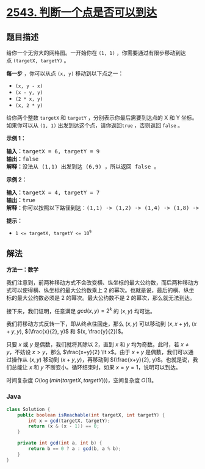 # [2543. 判断一个点是否可以到达](https://leetcode.cn/problems/check-if-point-is-reachable)

## 题目描述

<p>给你一个无穷大的网格图。一开始你在&nbsp;<code>(1, 1)</code>&nbsp;，你需要通过有限步移动到达点&nbsp;<code>(targetX, targetY)</code>&nbsp;。</p>

<p><b>每一步</b>&nbsp;，你可以从点&nbsp;<code>(x, y)</code>&nbsp;移动到以下点之一：</p>

<ul>
	<li><code>(x, y - x)</code></li>
	<li><code>(x - y, y)</code></li>
	<li><code>(2 * x, y)</code></li>
	<li><code>(x, 2 * y)</code></li>
</ul>

<p>给你两个整数&nbsp;<code>targetX</code> 和&nbsp;<code>targetY</code>&nbsp;，分别表示你最后需要到达点的 X 和 Y 坐标。如果你可以从&nbsp;<code>(1, 1)</code>&nbsp;出发到达这个点，请你返回<code>true</code> ，否则返回<em>&nbsp;</em><code>false</code><em>&nbsp;</em>。</p>

<p><strong>示例 1：</strong></p>

<pre><b>输入：</b>targetX = 6, targetY = 9
<b>输出：</b>false
<b>解释：</b>没法从 (1,1) 出发到达 (6,9) ，所以返回 false 。
</pre>

<p><strong>示例 2：</strong></p>

<pre><b>输入：</b>targetX = 4, targetY = 7
<b>输出：</b>true
<b>解释：</b>你可以按照以下路径到达：(1,1) -&gt; (1,2) -&gt; (1,4) -&gt; (1,8) -&gt; (1,7) -&gt; (2,7) -&gt; (4,7) 。
</pre>

<p><strong>提示：</strong></p>

<ul>
	<li><code>1 &lt;= targetX, targetY&nbsp;&lt;= 10<sup>9</sup></code></li>
</ul>

## 解法

**方法一：数学**

我们注意到，前两种移动方式不会改变横、纵坐标的最大公约数，而后两种移动方式可以使得横、纵坐标的最大公约数乘上 $2$ 的幂次。也就是说，最后的横、纵坐标的最大公约数必须是 $2$ 的幂次。最大公约数不是 $2$ 的幂次，那么就无法到达。

接下来，我们证明，任意满足 $gcd(x, y)=2^k$ 的 $(x, y)$ 均可达。

我们将移动方式反转一下，即从终点往回走，那么 $(x, y)$ 可以移动到 $(x, x+y)$, $(x+y, y)$, $(\frac{x}{2}, y)$ 和 $(x, \frac{y}{2})$。

只要 $x$ 或 $y$ 是偶数，我们就将其除以 $2$，直到 $x$ 和 $y$ 均为奇数。此时，若 $x \neq y$，不妨设 $x \gt y$，那么 $\frac{x+y}{2} \lt x$。由于 $x+y$ 是偶数，我们可以通过操作从 $(x, y)$ 移动到 $(x+y, y)$，再移动到 $(\frac{x+y}{2}, y)$。也就是说，我们总能让 $x$ 和 $y$ 不断变小。循环结束时，如果 $x=y=1$，说明可以到达。

时间复杂度 $O(\log(min(targetX, targetY)))$，空间复杂度 $O(1)$。

### **Java**

```java
class Solution {
    public boolean isReachable(int targetX, int targetY) {
        int x = gcd(targetX, targetY);
        return (x & (x - 1)) == 0;
    }

    private int gcd(int a, int b) {
        return b == 0 ? a : gcd(b, a % b);
    }
}
```
